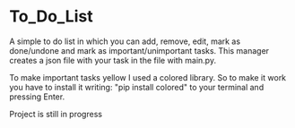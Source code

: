 # To_Do_List

A simple to do list in which you can add, remove, edit, mark as done/undone and mark as important/unimportant tasks. This manager creates a json file with your task in the file with main.py.

To make important tasks yellow I used a colored library.
So to make it work you have to install it writing: "pip install colored" to your terminal and pressing Enter.

Project is still in progress
